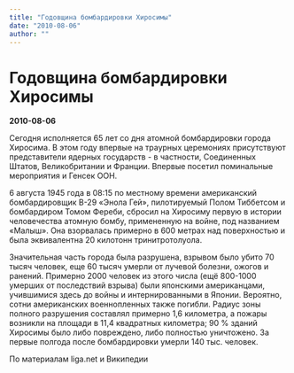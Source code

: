 ```yaml
---
title: "Годовщина бомбардировки Хиросимы"
date: "2010-08-06"
author: ""
---
```


# Годовщина бомбардировки Хиросимы

**2010-08-06** 

Сегодня исполняется 65 лет со дня атомной бомбардировки города Хиросима. В этом году впервые на траурных церемониях присутствуют представители ядерных государств - в частности, Соединенных Штатов, Великобритании и Франции. Впервые посетил поминальные мероприятия и Генсек ООН.

6 августа 1945 года в 08:15 по местному времени американский бомбардировщик B-29 «Энола Гей», пилотируемый Полом Тиббетсом и бомбардиром Томом Фереби, сбросил на Хиросиму первую в истории человечества атомную бомбу, примененную на войне, под названием «Малыш». Она взорвалась примерно в 600 метрах над поверхностью и была эквивалентна 20 килотонн тринитротолуола. 

Значительная часть города была разрушена, взрывом было убито 70 тысяч человек, еще 60 тысяч умерли от лучевой болезни, ожогов и ранений. Примерно 2000 человек из этого числа (ещё 800-1000 умерших от последствий взрыва) были японскими американцами, учившимися здесь до войны и интернированными в Японии. Вероятно, сотни американских военнопленных также погибли. Радиус зоны полного разрушения составлял примерно 1,6 километра, а пожары возникли на площади в 11,4 квадратных километра; 90 % зданий Хиросимы было либо повреждено, либо полностью уничтожено. За первые полгода после бомбардировки умерли 140 тыс. человек.

По материалам liga.net и Википедии
